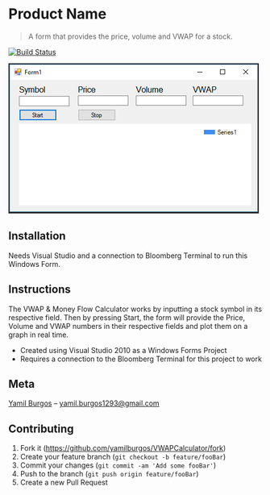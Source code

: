 # Product Name
> A form that provides the price, volume and VWAP for a stock.

[![Build Status][travis-image]][travis-url]

![](demo.png)

## Installation
Needs Visual Studio and a connection to Bloomberg Terminal to run this Windows Form.

## Instructions
The VWAP & Money Flow Calculator works by inputting a stock symbol in its respective field. Then by pressing Start, the form will provide the Price, Volume and VWAP numbers in their respective fields and plot them on a graph in real time.

* Created using Visual Studio 2010 as a Windows Forms Project
* Requires a connection to the Bloomberg Terminal for this project to work

## Meta
[Yamil Burgos](https://github.com/yamilburgos/) – yamil.burgos1293@gmail.com

## Contributing
1. Fork it (<https://github.com/yamilburgos/VWAPCalculator/fork>)
2. Create your feature branch (`git checkout -b feature/fooBar`)
3. Commit your changes (`git commit -am 'Add some fooBar'`)
4. Push to the branch (`git push origin feature/fooBar`)
5. Create a new Pull Request

<!-- Markdown link & img dfn's -->
[npm-image]: https://img.shields.io/npm/v/datadog-metrics.svg?style=flat-square
[npm-url]: https://npmjs.org/package/datadog-metrics
[travis-image]: https://img.shields.io/travis/dbader/node-datadog-metrics/master.svg?style=flat-square
[travis-url]: https://travis-ci.org/dbader/node-datadog-metrics